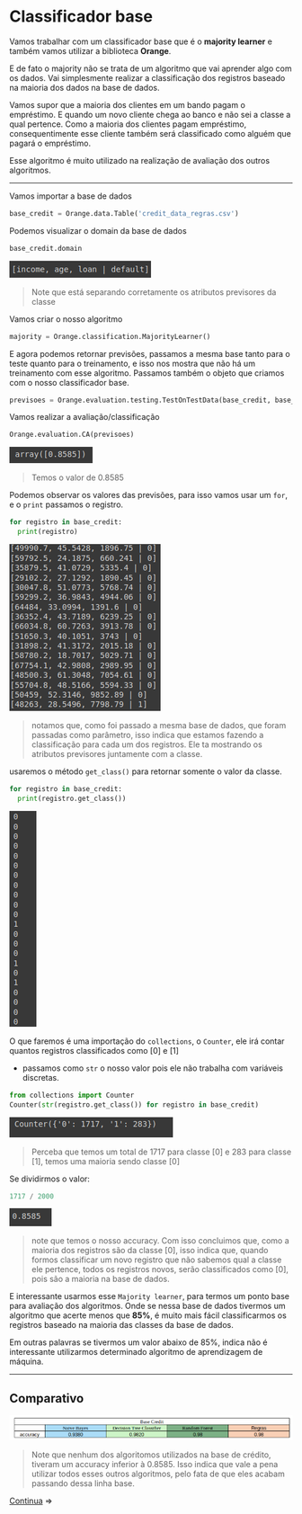 # Classificador base

Vamos trabalhar com um classificador base que é o **majority learner** e também vamos utilizar a biblioteca **Orange**.

E de fato o majority não se trata de um algoritmo que vai aprender algo com os dados. Vai simplesmente realizar a classificação dos registros baseado na maioria dos dados na base de dados.

Vamos supor que a maioria dos clientes em um bando pagam o empréstimo. E quando um novo cliente chega ao banco e não sei a classe a qual pertence. Como a maioria dos clientes pagam empréstimo, consequentimente esse cliente também será classificado como alguém que pagará o empréstimo.

Esse algoritmo é muito utilizado na realização de avaliação dos outros algoritmos.

---

Vamos importar a base de dados

```python
base_credit = Orange.data.Table('credit_data_regras.csv')
```

Podemos visualizar o domain da base de dados

```python
base_credit.domain
```

![domain](img/majority_credit_domain.png)

> Note que está separando corretamente os atributos previsores da classe

Vamos criar o nosso algoritmo

```python
majority = Orange.classification.MajorityLearner()
```

E agora podemos retornar previsões, passamos a mesma base tanto para o teste quanto para o treinamento, e isso nos mostra que não há um treinamento com esse algoritmo. Passamos também o objeto que criamos com o nosso classificador base.

```python
previsoes = Orange.evaluation.testing.TestOnTestData(base_credit, base_credit, [majority])
```

Vamos realizar a avaliação/classificação

```python
Orange.evaluation.CA(previsoes)
```

![evaluation](img/majority_credit_evaluation.png)

> Temos o valor de 0.8585

Podemos observar os valores das previsões, para isso vamos usar um `for`, e o `print` passamos o registro.

```python
for registro in base_credit:
  print(registro)
```

![registro](img/majority_credit_registro1.png)

> notamos que, como foi passado a mesma base de dados, que foram passadas como parâmetro, isso indica que estamos fazendo a classificação para cada um dos registros. Ele ta mostrando os atributos previsores juntamente com a classe.

usaremos o método `get_class()` para retornar somente o valor da classe.

```python
for registro in base_credit:
  print(registro.get_class())
```

![registro](img/majorit_credit_registro.png)

O que faremos é uma importação do `collections`, o `Counter`, ele irá contar quantos registros classificados como [0] e [1]

- passamos como `str` o nosso valor pois ele não trabalha com variáveis discretas.

```python
from collections import Counter
Counter(str(registro.get_class()) for registro in base_credit)
```

![Counter](img/majority_credit_counter.png)

> Perceba que temos um total de 1717 para  classe [0] e 283 para classe [1], temos uma maioria sendo classe [0]

Se dividirmos o valor:

```python
1717 / 2000
```

![valor base](img/majority_credit_valorbase.png)

> note que temos o nosso accuracy. Com isso concluimos que, como a maioria dos registros são da classe [0], isso indica que, quando formos classificar um novo registro que não sabemos qual a classe ele pertence, todos os registros novos, serão classificados como [0], pois são a maioria na base de dados.

E interessante usarmos esse `Majority learner`, para termos um ponto base para avaliação dos algoritmos. Onde se nessa base de dados tivermos um algoritmo que acerte menos que **85%**, é muito mais fácil classificarmos os registros baseado na maioria das classes da base de dados.

Em outras palavras se tivermos um valor abaixo de 85%, indica não é interessante utilizarmos determinado algoritmo de aprendizagem de máquina.

---

## Comparativo

![table](img/majority_credit_comparativo.png)

> Note que nenhum dos algoritomos utilizados na base de crédito, tiveram um accuracy inferior à 0.8585. Isso indica que vale a pena utilizar todos esses outros algoritmos, pelo fata de que eles acabam passando dessa linha base.

[Continua](6.1%20-%20Classificador%20base%20(majority%20learner)%20-%20base%20censo.md) $\Rightarrow$
